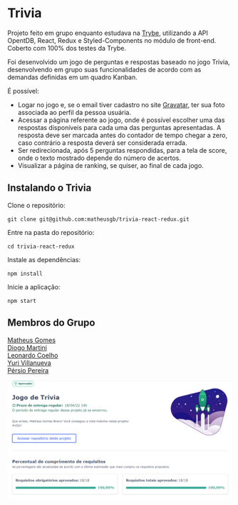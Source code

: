 # Trivia

Projeto feito em grupo enquanto estudava na [Trybe](https://www.betrybe.com/), utilizando a API OpentDB, React, Redux e Styled-Components no módulo de front-end. Coberto com 100% dos testes da Trybe.

Foi desenvolvido um jogo de perguntas e respostas baseado no jogo Trivia, desenvolvendo em grupo suas funcionalidades de acordo com as demandas definidas em um quadro Kanban.

É possível:
- Logar no jogo e, se o email tiver cadastro no site [Gravatar](https://pt.gravatar.com), ter sua foto associada ao perfil da pessoa usuária.
- Acessar a página referente ao jogo, onde é possível escolher uma das respostas disponíveis para cada uma das perguntas apresentadas. A resposta deve ser marcada antes do contador de tempo chegar a zero, caso contrário a resposta deverá ser considerada errada.
- Ser redirecionada, após 5 perguntas respondidas, para a tela de score, onde o texto mostrado depende do número de acertos.
- Visualizar a página de ranking, se quiser, ao final de cada jogo.

## Instalando o Trivia

Clone o repositório:
```
git clone git@github.com:matheusgb/trivia-react-redux.git
```
Entre na pasta do repositório:
```
cd trivia-react-redux
```
Instale as dependências:
```
npm install
```
Inicie a aplicação:
```
npm start
```

## Membros do Grupo

[Matheus Gomes](https://www.linkedin.com/in/matheusgb/) <br>
[Diogo Martini](https://www.linkedin.com/in/dmpdev/) <br>
[Leonardo Coelho](https://www.linkedin.com/in/leonardocoel/) <br>
[Yuri Villanueva](https://www.linkedin.com/in/yuri-villanueva-17532910b/) <br>
[Pérsio Pereira](https://www.linkedin.com/in/persio-pereira/)

![100%](Screenshot_1.png)


